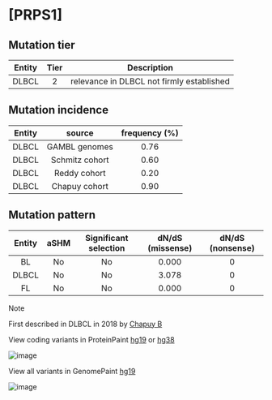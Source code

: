 # [PRPS1]

## Mutation tier

|Entity|Tier|Description                              |
|:------:|:----:|-----------------------------------------|
|DLBCL |2   |relevance in DLBCL not firmly established|
## Mutation incidence

|Entity|source        |frequency (%)|
|:------:|:--------------:|:-------------:|
|DLBCL |GAMBL genomes |0.76         |
|DLBCL |Schmitz cohort|0.60         |
|DLBCL |Reddy cohort  |0.20         |
|DLBCL |Chapuy cohort |0.90         |

## Mutation pattern

|Entity|aSHM|Significant selection|dN/dS (missense)|dN/dS (nonsense)|
|:------:|:----:|:---------------------:|:----------------:|:----------------:|
|BL    |No  |No                   |0.000           |0               |
|DLBCL |No  |No                   |3.078           |0               |
|FL    |No  |No                   |0.000           |0               |


> [!NOTE]
> First described in DLBCL in 2018 by [Chapuy B](https://pubmed.ncbi.nlm.nih.gov/29713087)

View coding variants in ProteinPaint [hg19](https://www.bcgsc.ca/downloads/morinlab/GAMBL/test/genes/PRPS1_protein.html)  or [hg38](https://www.bcgsc.ca/downloads/morinlab/GAMBL/test/genes/PRPS1_protein_hg38.html)

![image](../../images/proteinpaint/PRPS1_NM_002764.svg)

View all variants in GenomePaint [hg19](https://www.bcgsc.ca/downloads/morinlab/GAMBL/test/genes/PRPS1.html)

![image](../../images/proteinpaint/PRPS1.svg)
